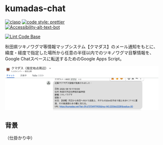 # kumadas-chat

[![clasp](https://img.shields.io/badge/built%20with-clasp-4285f4.svg?style=flat-square)](https://github.com/google/clasp) [![code style: prettier](https://img.shields.io/badge/code_style-prettier-ff69b4.svg?style=flat-square)](https://github.com/prettier/prettier)  
[![Accessibility-alt-text-bot](https://github.com/ttsukagoshi/kumadas-chat/actions/workflows/a11y-alt-text-bot.yml/badge.svg)](https://github.com/ttsukagoshi/kumadas-chat/actions/workflows/a11y-alt-text-bot.yml)

<!-- [![CodeQL](https://github.com/ttsukagoshi/kumadas-chat/actions/workflows/codeql.yml/badge.svg)](https://github.com/ttsukagoshi/kumadas-chat/actions/workflows/codeql.yml)
[![coverage](https://github.com/ttsukagoshi/kumadas-chat/actions/workflows/coverage.yml/badge.svg)](https://github.com/ttsukagoshi/kumadas-chat/actions/workflows/coverage.yml) -->

[![Lint Code Base](https://github.com/ttsukagoshi/kumadas-chat/actions/workflows/linter.yml/badge.svg)](https://github.com/ttsukagoshi/kumadas-chat/actions/workflows/linter.yml)

秋田県ツキノワグマ等情報マップシステム【クマダス】のメール通知をもとに、緯度・経度で指定した場所から任意の半径以内でのツキノワグマ目撃情報を、Google Chatスペースに転送するためのGoogle Apps Script。

![周辺にクマダス情報が発表された時にGoogle Chatに通知されるメッセージのスクリーンショット](/assets/kumadas-chat-sample.png)

## 背景

（仕掛かり中）

